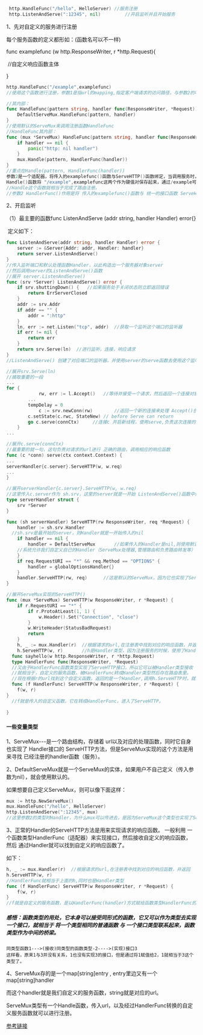 ```go
 http.HandleFunc("/hello", HelloServer)	//服务注册
 http.ListenAndServe(":12345", nil)			//开启监听并且开始服务
```



1、先对自定义的服务进行注册

每个服务函数的定义都形如：(函数名可以不一样)

func examplefunc (w http.ResponseWriter, r *http.Request){

​	//自定义响应函数主体

}

```go
http.HandleFunc("/example",examplefunc)
//使用这个函数进行注册，参数1是指url的mapping,指定客户端请求的访问路径，与参数2的响应函数绑定

//其内部：
func HandleFunc(pattern string, handler func(ResponseWriter, *Request)) {
	DefaultServeMux.HandleFunc(pattern, handler)
}
//使用默认的ServeMux来调用注册函数HandleFunc
//HandleFunc其内部：
func (mux *ServeMux) HandleFunc(pattern string, handler func(ResponseWriter, *Request)) {
	if handler == nil {
		panic("http: nil handler")
	}
	mux.Handle(pattern, HandlerFunc(handler))
}
//重点在Handle(pattern, HandlerFunc(handler))
参数2是一个适配器，将传入的examplefunc()函数与ServeHTTP()函数绑定，当调用服务时，就调用ServeHTTP()，然后转到对应的examplefunc()
Handle()函数将 "/example",examplefunc这两个作为键值对保存起来，通过/example可以找到对应的处理函数
//Handle这个函数就相当于完成了路由注册。
//参数2 HandlerFunc()作用是将 传入的examplefunc()函数与 统一的接口函数 ServeHTTP()绑起来，到时调用统一接口就能调用到指定函数。
```



2、开启监听

（1）最主要的函数func ListenAndServe (addr string, handler Handler) error{}

​	定义如下：

```go
func ListenAndServe(addr string, handler Handler) error {
	server := &Server{Addr: addr, Handler: handler}
	return server.ListenAndServe()
}
//传入监听端口和默认处理函数Handler，以此构造出一个服务器对象server
//然后调用server的ListenAndServe()函数
//展开 server.ListenAndServe()
func (srv *Server) ListenAndServe() error {
	if srv.shuttingDown() {   //如果服务处于关闭状态则立即返回错误
		return ErrServerClosed
	}
	addr := srv.Addr
	if addr == "" {
		addr = ":http"
	}
	ln, err := net.Listen("tcp", addr)  //获取一个监听这个端口的监听器
	if err != nil {
		return err
	}
	return srv.Serve(ln)  //进行监听，连接，响应请求
}
//ListenAndServe() 创建了对应端口的监听器，并使用server的serve函数去使用这个监听器去监听，连接，接收和响应请求

//展开srv.Serve(ln)
//摘取重要的一段
...
for {
  			rw, err := l.Accept()   //等待并接受一个请求，然后返回一个连接对象
        ...
        tempDelay = 0
  			c := srv.newConn(rw)		//返回一个新的连接来处理 Accept()创建的连接
        c.setState(c.rwc, StateNew) // before Serve can return
        go c.serve(connCtx)		//连接c 开启新线程，使用serve,负责这次连接的后续工作
    }
...

//展开c.serve(connCtx)
//最重要的就一句，这句负责对请求的url进行 正确的路由，调用相应的响应函数
func (c *conn) serve(ctx context.Context) {
...
serverHandler{c.server}.ServeHTTP(w, w.req)
...
}

//展开serverHandler{c.server}.ServeHTTP(w, w.req)
//这里传入c.server作为 sh.srv，这里的server就是一开始 ListenAndServe()函数中创建的server
type serverHandler struct {
	srv *Server
}

func (sh serverHandler) ServeHTTP(rw ResponseWriter, req *Request) {
	handler := sh.srv.Handler	 
  //sh.srv是最开始的server，则Handler就是一开始传入的nil
	if handler == nil {
		handler = DefaultServeMux		//如果传入的Handler是nil,则使用默认的Handler
    //系统允许我们自定义自己的Handler（ServeMux处理器,管理路由和负责路由转发等）,不过会很麻烦
	}
	if req.RequestURI == "*" && req.Method == "OPTIONS" {
		handler = globalOptionsHandler{}
	}
	handler.ServeHTTP(rw, req)		//这是默认的ServeMux，因为它也实现了ServeHTTP接口，所以可以赋值给handler,让handler调用。可以说ServeMux是handler类型
}

//展开ServeMux实现的ServeHTTP()
func (mux *ServeMux) ServeHTTP(w ResponseWriter, r *Request) {
	if r.RequestURI == "*" {
		if r.ProtoAtLeast(1, 1) {
			w.Header().Set("Connection", "close")
		}
		w.WriteHeader(StatusBadRequest)
		return
	}
	h, _ := mux.Handler(r)	//根据请求的url,在注册表中找到对应的响应函数，并返回
	h.ServeHTTP(w, r)		//h是Handler类型，因为注册服务的时候，使用了HandleFunc这个函数类型进行转换，因为自定义的服务函数参数形式和HandleFunc的参数形式一样，所以可以强转，如下：
  func sayhello(w http.ResponseWriter, r *http.Request)
  type HandlerFunc func(ResponseWriter, *Request)
  //又由于HandlerFunc函数类型实现了ServeHTTP接口，所以它可以被Handler类型接收
  //就相当于，自定义的服务函数，被HandlerFunc转成Handler类型然后存在路由表里。
  //现在根据r的url找到这个自定义函数，返回的是一个Handler,调用h.ServeHTTP时，就相当于调用了 自定义的服务函数，因为：
  func (f HandlerFunc) ServeHTTP(w ResponseWriter, r *Request) {
	f(w, r)
}
  //f就是传入的自定义函数，它在转成HandlerFunc，进入了ServeHTTP。
  
}
```



#### 一些变量类型

1、ServeMux---是一个路由结构，存储着 url以及对应的处理函数，同时它自身也实现了 Handler接口的	ServeHTTP方法，但是ServeMux实现的这个方法是用来寻找 已经注册的handler函数（服务）。

2、DefaultServeMux就是一个ServeMux的实体，如果用户不自己定义（传入参数为nil），就会使用默认的。

如果想要自己定义ServeMux，则可以像下面这样：

```go
mux := http.NewServeMux()   
mux.HandleFunc("/hello", HelloServer)   
http.ListenAndServe(":12345", mux)
//这里参数2的类型时Handler，为什么mux可以传进去，是因为ServeMux这个类型也实现了ServeHTTP()接口。
```

3、正常的Handler的ServeHTTP方法是用来实现请求的响应函数。 一般利用 一个函数类型HandlerFunc（适配器）来实现接口，然后接收自定义的响应函数，然后 通过Handler就可以找到自定义的响应函数了。

如下：

```go
h, _ := mux.Handler(r)	//根据请求的url,在注册表中找到对应的响应函数，并返回
h.ServeHTTP(w, r)	
//HandlerFunc就相当于上面的h,同时也是Handler类型
func (f HandlerFunc) ServeHTTP(w ResponseWriter, r *Request) {
	f(w, r)
}
//f就是自定义的服务函数，是以HandlerFunc(handler)方式赋给函数类型HandlerFunc的

```

##### 感悟：函数类型的用处，它本身可以接受同形式的函数，它又可以作为类型去实现一个接口，就相当于 将一个类型相同的普通函数 与 一个接口类型联系起来，函数类型作为中间的桥梁。

```
同类型函数1--->(接收)同类型的函数类型-2---->(实现)接口3
这样看，原来1与3并没有关系，1也没有实现3的接口，但是通过将1赋值给2，1就相当于3这个类型了。
```

4、ServeMux存的是一个map[string]entry , entry里边又有一个map[string]handler

而这个handler就是我们自定义的服务函数，string就是对应的url。

ServeMux类型有一个Handle函数，传入url，以及经过HandlerFunc转换的自定义服务函数就可以进行注册。



[参考链接](https://blog.csdn.net/xz_studying/article/details/88582580)

